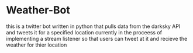 # Weather-Bot
this is a twitter bot written in python that pulls data from the darksky API and tweets it for a specified location
currently in the proceess of implementing a stream listener so that users can tweet at it and recieve the weather for thier location
